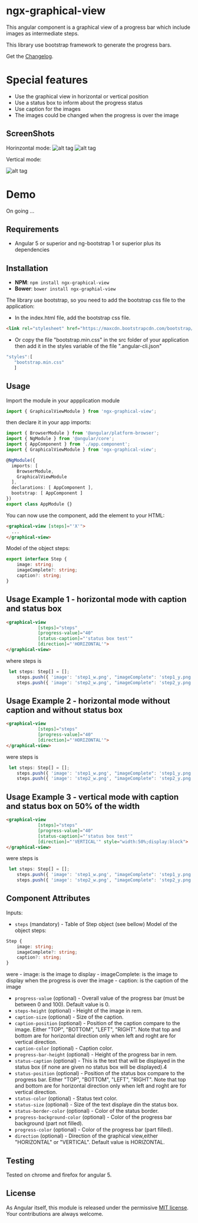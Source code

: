 # ngx-graphical-view

This angular component is a graphical view of a progress bar which include images as intermediate steps.

This library use bootstrap framework to generate the progress bars.

Get the [Changelog](https://github.com/Altaba77/ngx-graphical-view/blob/master/CHANGELOG.md).

# Special features

 - Use the graphical view in horizontal or vertical position
 - Use a status box to inform about the progress status 
 - Use caption for the images 
 - The images could be changed when the progress is over the image

## ScreenShots

Horinzontal mode:
![alt tag](/screenshots/HORIZONTAL_1.png)
![alt tag](/screenshots/HORIZONTAL_2.png)

Vertical mode:

![alt tag](/screenshots/VERTICAL_1.png) 

# Demo

On going ...
<!-- 
 * The demo
[Demo can be found here](http://plnkr.co/edit/) -->

## Requirements

- Angular 5 or superior and ng-bootstrap 1 or superior plus its dependencies

## Installation

* **NPM**: `npm install ngx-graphical-view`
* **Bower**: `bower install ngx-graphial-view`

The library use bootstrap, so you need to add the bootstrap css file to the application:

 - In the index.html file, add the bootstrap css file.

```html
<link rel="stylesheet" href="https://maxcdn.bootstrapcdn.com/bootstrap/4.0.0/css/bootstrap.min.css" integrity="sha384-Gn5384xqQ1aoWXA+058RXPxPg6fy4IWvTNh0E263XmFcJlSAwiGgFAW/dAiS6JXm" crossorigin="anonymous">
```

 - Or copy the file "bootstrap.min.css" in the src folder of your application then add it in the styles variable of the file ".angular-cli.json"
 ```ts
"styles":[
    "bootstrap.min.css"
    ]
 ```


## Usage

Import the module in your appplication module

```ts
import { GraphicalViewModule } from 'ngx-graphical-view';
```

then declare it in your app imports:

```ts
import { BrowserModule } from '@angular/platform-browser';
import { NgModule } from '@angular/core';
import { AppComponent } from './app.component';
import { GraphicalViewModule } from 'ngx-graphical-view';

@NgModule({
  imports: [
    BrowserModule,
    GraphicalViewModule
  ],
  declarations: [ AppComponent ],
  bootstrap: [ AppComponent ]
})
export class AppModule {}
```

You can now use the component, add the element to your HTML:
```html
<graphical-view [steps]="'X'">
  ...
</graphical-view>
```

Model of the object steps:
```ts
export interface Step {
    image: string;
    imageComplete?: string;
    caption?: string;
}
```

## Usage Example 1 - horizontal mode with caption and status box

```html
<graphical-view
            [steps]="steps"
            [progress-value]="40"
            [status-caption]="'status box test'"
            [direction]="'HORIZONTAL'">
</graphical-view>
```

where steps is
```ts
 let steps: Step[] = [];
    steps.push({ 'image': 'step1_w.png', "imageComplete": 'step1_y.png', "caption": "test caption" });
    steps.push({ 'image': 'step2_w.png', "imageComplete": 'step2_y.png', "caption": "test caption" });
```

## Usage Example 2 - horizontal mode without caption and without status box

```html
<graphical-view
            [steps]="steps"
            [progress-value]="40"
            [direction]="'HORIZONTAL'">
</graphical-view>
```

were steps is
```ts
 let steps: Step[] = [];
    steps.push({ 'image': 'step1_w.png', "imageComplete": 'step1_y.png'});
    steps.push({ 'image': 'step2_w.png', "imageComplete": 'step2_y.png'});
```

## Usage Example 3 - vertical mode with caption and status box on 50% of the width

```html
<graphical-view
            [steps]="steps"
            [progress-value]="40"
            [status-caption]="'status box test'"
            [direction]="'VERTICAL'" style="width:50%;display:block">
</graphical-view>
```

were steps is
```ts
 let steps: Step[] = [];
    steps.push({ 'image': 'step1_w.png', "imageComplete": 'step1_y.png', "caption": "test caption" });
    steps.push({ 'image': 'step2_w.png', "imageComplete": 'step2_y.png', "caption": "test caption" });
```

## Component Attributes
Inputs:
- `steps` (mandatory) - Table of Step object (see bellow)
   Model of the object steps:
```ts
Step {
    image: string;
    imageComplete?: string;
    caption?: string;
}
``` 
were 
    - image: is the image to display
    - imageComplete: is the image to display when the progress is over the image
    - caption: is the caption of the image

- `progress-value` (optional) - Overall value of the progress bar (must be between 0 and 100). Default value is 0.
- `steps-height` (optional) - Height of the image in rem.
- `caption-size` (optional) - Size of the caption.
- `caption-position` (optional) - Position of the caption compare to the image. Either "TOP", "BOTTOM", "LEFT", "RIGHT". Note that top and bottom are for horizontal direction only when left and roght are for vertical direction.
- `caption-color` (optional) - Caption color.
- `progress-bar-height` (optional) - Height of the progress bar in rem.
- `status-caption` (optional) - This is the text that will be displayed in the status box (if none are given no status box will be displayed).4
- `status-position` (optional) - Position of the status box compare to the progress bar. Either "TOP", "BOTTOM", "LEFT", "RIGHT". Note that top and bottom are for horizontal direction only when left and roght are for vertical direction.
- `status-color` (optional) - Status text color.
- `status-size` (optional) - Size of the text displaye din the status box.
- `status-border-color` (optional) - Color of the status border.
- `progress-background-color` (optional) - Color of the progress bar background (part not filled).
- `progress-color` (optional) - Color of the progress bar (part filled).
- `direction` (optional) - Direction of the graphical view,either "HORIZONTAL" or "VERTICAL". Default value is HORIZONTAL.


## Testing

Tested on chrome and firefox for angular 5.

## License

As Angular itself, this module is released under the permissive [MIT license](http://revolunet.mit-license.org). Your contributions are always welcome.